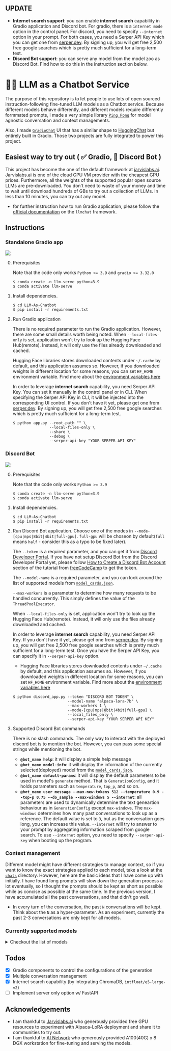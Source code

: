 ## UPDATE
- **Internet search support**: you can enable **internet search** capability in Gradio application and Discord bot. For gradio, there is a `internet mode` option in the control panel. For discord, you need to specify `--internet` option in your prompt. For both cases, you need a Serper API Key which you can get one from [serper.dev](https://serper.dev/). By signing up, you will get free 2,500 free google searches which is pretty much sufficient for a long-term test.
- **Discord Bot support**: you can serve any model from the model zoo as Discord Bot. Find how to do this in the instruction section below.

# 💬🚀 LLM as a Chatbot Service

The purpose of this repository is to let people to use lots of open sourced instruction-following fine-tuned LLM models as a Chatbot service. Because different models behave differently, and different models require differently formmated prompts, I made a very simple library [`Ping Pong`](https://github.com/deep-diver/PingPong) for model agnostic conversation and context managements. 

Also, I made [`GradioChat`](https://github.com/deep-diver/gradio-chat) UI that has a similar shape to [HuggingChat](https://huggingface.co/chat/) but entirely built in Gradio. Those two projects are fully integrated to power this project. 

## Easiest way to try out ( ✅ Gradio, 🚧 Discord Bot )

This project has become the one of the default framework at [jarvislabs.ai](https://jarvislabs.ai/). Jarvislabs.ai is one of the cloud GPU VM provider with the cheapest GPU prices. Furthermore, all the weights of the supported popular open source LLMs are pre-downloaded. You don't need to waste of your money and time to wait until download hundreds of GBs to try out a collection of LLMs. In less than 10 minutes, you can try out any model. 
- for further instruction how to run Gradio application, please follow the [official documentation](https://jarvislabs.ai/docs/llmchat) on the `llmchat` framework.

## Instructions

### Standalone Gradio app

![](https://i.ibb.co/gW7yKj9/2023-05-26-3-31-06.png)

0. Prerequisites

    Note that the code only works `Python >= 3.9` and `gradio >= 3.32.0`

    ```console
    $ conda create -n llm-serve python=3.9
    $ conda activate llm-serve
    ```

1. Install dependencies. 
    ```console
    $ cd LLM-As-Chatbot
    $ pip install -r requirements.txt
    ```

2. Run Gradio application

    There is no required parameter to run the Gradio application. However, there are some small details worth being noted. When `--local-files-only` is set, application won't try to look up the Hugging Face Hub(remote). Instead, it will only use the files already downloaded and cached.

    Hugging Face libraries stores downloaded contents under `~/.cache` by default, and this application assumes so. However, if you downloaded weights in different location for some reasons, you can set `HF_HOME` environment variable. Find more about the [environment variables here](https://huggingface.co/docs/huggingface_hub/package_reference/environment_variables)

   In order to leverage **internet search** capability, you need Serper API Key. You can set it manually in the control panel or in CLI. When specifying the Serper API Key in CLI, it will be injected into the corresponding UI control. If you don't have it yet, please get one from [serper.dev](https://serper.dev/). By signing up, you will get free 2,500 free google searches which is pretty much sufficient for a long-term test.

    ```console
    $ python app.py --root-path "" \
                    --local-files-only \
                    --share \
                    --debug \
                    --serper-api-key "YOUR SERPER API KEY"
    ```

### Discord Bot

![](https://i.ibb.co/vzB4ftQ/Screenshot-2023-07-04-at-11-20-06-PM-1.png)

0. Prerequisites

    Note that the code only works `Python >= 3.9` 

    ```console
    $ conda create -n llm-serve python=3.9
    $ conda activate llm-serve
    ```

1. Install dependencies. 
    ```console
    $ cd LLM-As-Chatbot
    $ pip install -r requirements.txt
    ```

2. Run Discord Bot application. Choose one of the modes in `--mode-[cpu|mps|8bit|4bit|full-gpu]`. `full-gpu` will be choseon by default(`full` means `half` - consider this as a typo to be fixed later).

    The `--token` is a required parameter, and you can get it from [Discord Developer Portal](https://discord.com/developers/docs/intro). If you have not setup Discord Bot from the Discord Developer Portal yet, please follow [How to Create a Discord Bot Account](https://www.freecodecamp.org/news/create-a-discord-bot-with-python/) section of the tutorial from [freeCodeCamp](https://www.freecodecamp.org/) to get the token.

    The `--model-name` is a required parameter, and you can look around the list of supported models from [`model_cards.json`](https://github.com/deep-diver/LLM-As-Chatbot/blob/main/model_cards.json).

    `--max-workers` is a parameter to determine how many requests to be handled concurrently. This simply defines the value of the `ThreadPoolExecutor`.

    When `--local-files-only` is set, application won't try to look up the Hugging Face Hub(remote). Instead, it will only use the files already downloaded and cached.

   In order to leverage **internet search** capability, you need Serper API Key. If you don't have it yet, please get one from [serper.dev](https://serper.dev/). By signing up, you will get free 2,500 free google searches which is pretty much sufficient for a long-term test. Once you have the Serper API Key, you can specify it in `--serper-api-key` option.
   
    - Hugging Face libraries stores downloaded contents under `~/.cache` by default, and this application assumes so. However, if you downloaded weights in different location for some reasons, you can set `HF_HOME` environment variable. Find more about the [environment variables here](https://huggingface.co/docs/huggingface_hub/package_reference/environment_variables)    

    ```console
    $ python discord_app.py --token "DISCORD BOT TOKEN" \
                            --model-name "alpaca-lora-7b" \
                            --max-workers 1 \
                            --mode-[cpu|mps|8bit|4bit|full-gpu] \
                            --local_files_only \
                            --serper-api-key "YOUR SERPER API KEY"
    ```

4. Supported Discord Bot commands

    There is no slash commands. The only way to interact with the deployed discord bot is to mention the bot. However, you can pass some special strings while mentioning the bot.

    - **`@bot_name help`**: it will display a simple help message
    - **`@bot_name model-info`**: it will display the information of the currently selected(deployed) model from the [`model_cards.json`](https://github.com/deep-diver/LLM-As-Chatbot/blob/main/model_cards.json).
    - **`@bot_name default-params`**: it will display the default parameters to be used in model's `generate` method. That is `GenerationConfig`, and it holds parameters such as `temperature`, `top_p`, and so on.
    - **`@bot_name user message --max-new-tokens 512 --temperature 0.9 --top-p 0.75 --do_sample --max-windows 5 --internet`**: all parameters are used to dynamically determine the text geneartion behaviour as in `GenerationConfig` except `max-windows`. The `max-windows` determines how many past conversations to look up as a reference. The default value is set to `3`, but as the conversation goes long, you can increase this value. `--internet` will try to answer to your prompt by aggregating information scraped from google search. To use `--internet` option, you need to specify `--serper-api-key` when booting up the program.

### Context management

Different model might have different strategies to manage context, so if you want to know the exact strategies applied to each model, take a look at the [`chats`](https://github.com/deep-diver/LLM-As-Chatbot/tree/main/chats) directory. However, here are the basic ideas that I have come up with initially. I have found long prompts will slow down the generation process a lot eventually, so I thought the prompts should be kept as short as possible while as concise as possible at the same time. In the previous version, I have accumulated all the past conversations, and that didn't go well.

- In every turn of the conversation, the past `N` conversations will be kept. Think about the `N` as a hyper-parameter. As an experiment, currently the past 2-3 conversations are only kept for all models.

### Currently supported models

<details><summary>Checkout the list of models</summary>

  - [tloen/alpaca-lora-7b](https://huggingface.co/tloen/alpaca-lora-7b): the original 7B Alpaca-LoRA checkpoint by tloen (updated by 4/4/2022)
  - [LLMs/Alpaca-LoRA-7B-elina](https://huggingface.co/LLMs/Alpaca-LoRA-7B-elina): the 7B Alpaca-LoRA checkpoint by Chansung (updated by 5/1/2022)
  - [LLMs/Alpaca-LoRA-13B-elina](https://huggingface.co/LLMs/Alpaca-LoRA-13B-elina): the 13B Alpaca-LoRA checkpoint by Chansung (updated by 5/1/2022)
  - [LLMs/Alpaca-LoRA-30B-elina](https://huggingface.co/LLMs/Alpaca-LoRA-30B-elina): the 30B Alpaca-LoRA checkpoint by Chansung (updated by 5/1/2022)
  - [LLMs/Alpaca-LoRA-65B-elina](https://huggingface.co/LLMs/Alpaca-LoRA-65B-elina): the 65B Alpaca-LoRA checkpoint by Chansung (updated by 5/1/2022)
  - [LLMs/AlpacaGPT4-LoRA-7B-elina](https://huggingface.co/LLMs/AlpacaGPT4-LoRA-7B-elina): the 7B Alpaca-LoRA checkpoint trained on GPT4 generated Alpaca style dataset by Chansung (updated by 5/1/2022)
  - [LLMs/AlpacaGPT4-LoRA-13B-elina](https://huggingface.co/LLMs/AlpacaGPT4-LoRA-13B-elina): the 13B Alpaca-LoRA checkpoint trained on GPT4 generated Alpaca style dataset by Chansung (updated by 5/1/2022)
  - [stabilityai/stablelm-tuned-alpha-7b](https://huggingface.co/stabilityai/stablelm-tuned-alpha-7b): StableLM based fine-tuned model
  - [beomi/KoAlpaca-Polyglot-12.8B](https://huggingface.co/beomi/KoAlpaca-Polyglot-12.8B): [Polyglot](https://github.com/EleutherAI/polyglot) based Alpaca style instruction fine-tuned model
  - [declare-lab/flan-alpaca-xl](https://huggingface.co/declare-lab/flan-alpaca-xl): Flan XL(3B) based Alpaca style instruction fine-tuned model.
  - [declare-lab/flan-alpaca-xxl](https://huggingface.co/declare-lab/flan-alpaca-xxl): Flan XXL(11B) based Alpaca style instruction fine-tuned model.
  - [OpenAssistant/stablelm-7b-sft-v7-epoch-3](https://huggingface.co/OpenAssistant/stablelm-7b-sft-v7-epoch-3): StableLM(7B) based OpenAssistant's oasst1 instruction fine-tuned model.
  - [Writer/camel-5b-hf](https://huggingface.co/Writer/camel-5b-hf): Palmyra-base based instruction fine-tuned model. The foundation model and the data are from its creator, [Writer](https://dev.writer.com).
  - [lmsys/fastchat-t5-3b-v1.0](https://huggingface.co/lmsys/fastchat-t5-3b-v1.0): T5(3B) based Vicuna style instruction fine-tuned model on SharedGPT by [lm-sys](https://github.com/lm-sys/FastChat) 
  - [LLMs/Stable-Vicuna-13B](https://huggingface.co/LLMs/Stable-Vicuna-13B): Stable Vicuna(13B) from Carpel AI and Stability AI. This is not a delta weight, so use it at your own risk. I will make this repo as private soon and add Hugging Face token field.
  - [LLMs/Vicuna-7b-v1.1](https://huggingface.co/LLMs/Vicuna-7b-v1.1): Vicuna(7B) from FastChat. This is not a delta weight, so use it at your own risk. I will make this repo as private soon and add Hugging Face token field.
  - [LLMs/Vicuna-7b-v1.3](https://huggingface.co/lmsys/vicuna-7b-v1.3)
  - [LLMs/Vicuna-13b-v1.1](https://huggingface.co/LLMs/Vicuna-13b-v1.1): Vicuna(13B) from FastChat. This is not a delta weight, so use it at your own risk. I will make this repo as private soon and add Hugging Face token field.
  - [LLMs/Vicuna-13b-v1.3](https://huggingface.co/lmsys/vicuna-13b-v1.3)
  - [LLMs/Vicuna-33b-v1.3](https://huggingface.co/lmsys/vicuna-33b-v1.3)
  - [togethercomputer/RedPajama-INCITE-Chat-7B-v0.1](https://huggingface.co/togethercomputer/RedPajama-INCITE-Chat-7B-v0.1): RedPajama INCITE Chat(7B) from Together.
  - [mosaicml/mpt-7b-chat](https://huggingface.co/mosaicml/mpt-7b-chat): MPT-7B from MOSAIC ML.
  - [mosaicml/mpt-30b-chat](https://huggingface.co/mosaicml/mpt-30b-chat): MPT-30B from MOSAIC ML.
  - [teknium/llama-deus-7b-v3-lora](https://huggingface.co/teknium/llama-deus-7b-v3-lora): LLaMA 7B based Alpaca style instruction fine-tuned model. The only difference between Alpaca is that this model is fine-tuned on more data including Alpaca dataset, GPTeacher, General Instruct, Code Instruct, Roleplay Instruct, Roleplay V2 Instruct, GPT4-LLM Uncensored, Unnatural Instructions, WizardLM Uncensored, CamelAI's 20k Biology, 20k Physics, 20k Chemistry, 50k Math GPT4 Datasets, and CodeAlpaca
  - [HuggingFaceH4/starchat-alpha](https://huggingface.co/HuggingFaceH4/starchat-alpha): Starcoder 15.5B based instruction fine-tuned model. This model is particularly good at answering questions about coding. 
  - [HuggingFaceH4/starchat-beta](https://huggingface.co/HuggingFaceH4/starchat-beta): Starcoder 15.5B based instruction fine-tuned model. This model is particularly good at answering questions about coding.
  - [LLMs/Vicuna-LoRA-EvolInstruct-7B](https://huggingface.co/LLMs/Vicuna-LoRA-EvolInstruct-7B): LLaMA 7B based Vicuna style instruction fine-tuned model. The dataset to fine-tune this model is from WizardLM's Evol Instruction dataset.
  - [LLMs/Vicuna-LoRA-EvolInstruct-13B](https://huggingface.co/LLMs/Vicuna-LoRA-EvolInstruct-13B): LLaMA 13B based Vicuna style instruction fine-tuned model. The dataset to fine-tune this model is from WizardLM's Evol Instruction dataset.
  - [project-baize/baize-v2-7b](https://huggingface.co/project-baize/baize-v2-7b): LLaMA 7B based Baize
  - [project-baize/baize-v2-13b](https://huggingface.co/project-baize/baize-v2-7b): LLaMA 13B based Baize
  - [timdettmers/guanaco-7b](https://huggingface.co/timdettmers/guanaco-7b): LLaMA 7B based Guanaco which is fine-tuned on OASST1 dataset with QLoRA techniques introduced in "QLoRA: Efficient Finetuning of Quantized LLMs" paper. 
  - [timdettmers/guanaco-13b](https://huggingface.co/timdettmers/guanaco-13b): LLaMA 13B based Guanaco which is fine-tuned on OASST1 dataset with QLoRA techniques introduced in "QLoRA: Efficient Finetuning of Quantized LLMs" paper.
  - [timdettmers/guanaco-33b-merged](https://huggingface.co/timdettmers/guanaco-33b-merged): LLaMA 30B based Guanaco which is fine-tuned on OASST1 dataset with QLoRA techniques introduced in "QLoRA: Efficient Finetuning of Quantized LLMs" paper.
  - [tiiuae/falcon-7b-instruct](https://huggingface.co/tiiuae/falcon-7b-instruct): Falcon 7B based instruction fine-tuned model on Baize, GPT4All, GPTeacher, and RefinedWeb-English datasets.
  - [tiiuae/falcon-40b-instruct](https://huggingface.co/tiiuae/falcon-40b-instruct): Falcon 40B based instruction fine-tuned model on Baize and RefinedWeb-English datasets.
  - [LLMs/WizardLM-13B-V1.0](https://huggingface.co/LLMs/WizardLM-13B-V1.0)
  - [LLMs/WizardLM-30B-V1.0](https://huggingface.co/LLMs/WizardLM-30B-V1.0)
  - [ehartford/Wizard-Vicuna-13B-Uncensored](https://huggingface.co/ehartford/Wizard-Vicuna-13B-Uncensored)
  - [ehartford/Wizard-Vicuna-30B-Uncensored](https://huggingface.co/ehartford/Wizard-Vicuna-30B-Uncensored)
  - [ehartford/samantha-7b](https://huggingface.co/ehartford/samantha-7b)
  - [ehartford/samantha-13b](https://huggingface.co/ehartford/samantha-13b)
  - [ehartford/samantha-33b](https://huggingface.co/ehartford/samantha-33b)
  - [CalderaAI/30B-Lazarus](https://huggingface.co/CalderaAI/30B-Lazarus)
  - [elinas/chronos-13b](https://huggingface.co/elinas/chronos-13b)
  - [elinas/chronos-33b](https://huggingface.co/elinas/chronos-33b)
  - [WizardLM/WizardCoder-15B-V1.0](https://huggingface.co/WizardLM/WizardCoder-15B-V1.0)
  - [ehartford/WizardLM-Uncensored-Falcon-7b](https://huggingface.co/ehartford/WizardLM-Uncensored-Falcon-7b)
  - [ehartford/WizardLM-Uncensored-Falcon-40b](https://huggingface.co/ehartford/WizardLM-Uncensored-Falcon-40b)

</details>

## Todos

- [X] Gradio components to control the configurations of the generation
- [X] Multiple conversation management
- [X] Internet search capability (by integrating ChromaDB, `intfloat/e5-large-v2`)
- [ ] Implement server only option w/ FastAPI

## Acknowledgements

- I am thankful to [Jarvislabs.ai](https://jarvislabs.ai/) who generously provided free GPU resources to experiment with Alpaca-LoRA deployment and share it to communities to try out.
- I am thankful to [AI Network](https://www.ainetwork.ai) who generously provided A100(40G) x 8 DGX workstation for fine-tuning and serving the models.
